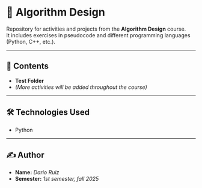 # 📘 Algorithm Design

Repository for activities and projects from the **Algorithm Design** course.  
It includes exercises in pseudocode and different programming languages (Python, C++, etc.).

---

## 📂 Contents

- **Test Folder**    
- *(More activities will be added throughout the course)*

---

## 🛠️ Technologies Used
- Python  


---

## ✍️ Author
- **Name:** *Dario Ruiz*  
- **Semester:** *1st semester, fall 2025*  
